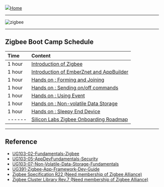 ![](images/home.png)[Home](Home)
********
![zigbee](images/zigbee.png)
********
  


## Zigbee Boot Camp Schedule
| Time | Content |  
|:---- |:----|    
| 1 hour | [Introduction of Zigbee][Zigbee Introduction] |
| 1 hour | [Introduction of EmberZnet and AppBuilder][EmberZnet and WSTK] |
| 1 hour | [Hands on : Forming and Joining][Zigbee Hands On UG] |
| 1 hour | [Hands on : Sending on/off commands][Zigbee Hands On UG] |
| 1 hour | [Hands on : Using Event][Zigbee Hands On UG] |
| 1 hour | [Hands on : Non-volatile Data Storage](Zigbee-Hands-on-Non-volatile-Data-Storage) |
| 1 hour | [Hands on : Sleepy End Device](Zigbee-Hands-on-Sleepy-End-Device) |
| ------ | [Silicon Labs Zigbee Onboarding Roadmap][Zigbee Onboarding Roadmap] |
*************
  

## Reference
- [UG103-02-Fundamentals-Zigbee](https://www.silabs.com/documents/public/user-guides/ug103-02-fundamentals-zigbee.pdf)
- [UG103-05-AppDevFundamentals-Security](https://www.silabs.com/documents/public/user-guides/ug103-05-fundamentals-security.pdf)
- [UG103-07-Non-Volatile-Data-Storage-Fundamentals](https://www.silabs.com/documents/public/user-guides/ug103-07-non-volatile-data-storage-fundamentals.pdf)
- [UG391-Zigbee-App-Framework-Dev-Guide](https://www.silabs.com/documents/public/user-guides/ug391-zigbee-app-framework-dev-guide.pdf)
- [Zigbee Specification R22 (Need membership of Zigbee Alliance)](https://zigbee.org/)
- [Zigbee Cluster Library Rev.7 (Need membership of Zigbee Alliance)](https://zigbee.org/)

[Zigbee Introduction]: https://github.com/MarkDing/IoT-Developer-Boot-Camp-Wiki/blob/master/zigbee/Zigbee%20Basic.pptx
[EmberZnet and WSTK]: https://github.com/MarkDing/IoT-Developer-Boot-Camp-Wiki/blob/master/zigbee/EmberZnet%20and%20WSTK.pptx
[Zigbee Onboarding Roadmap]: https://github.com/MarkDing/IoT-Developer-Boot-Camp-Wiki/blob/master/zigbee/Silicon%20Labs%20ZigBee%20Onboarding%20Roadmap.pdf
[Zigbee Hands On UG]:https://github.com/MarkDing/IoT-Developer-Boot-Camp-Wiki/blob/master/zigbee/Zigbee-Hands-on-UsersGuide.docx

